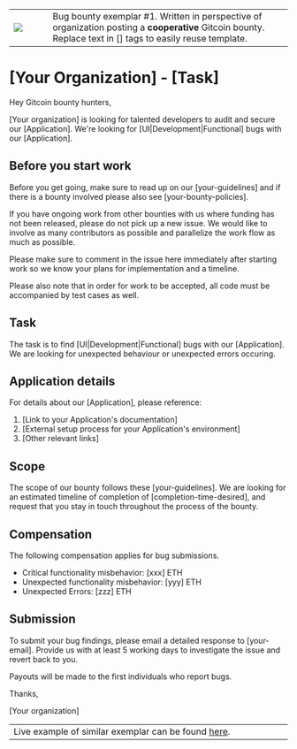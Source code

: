 <table>
<td width=100>
<img src='https://raw.githubusercontent.com/gitcoinco/gitcoinco/master/img/helmet.png'/>
</td>
<td width=800>
  Bug bounty exemplar #1. Written in perspective of organization posting a <strong>cooperative</strong> Gitcoin bounty. Replace text in [] tags to easily reuse template. 
</td>
</table>

# [Your Organization] - [Task]

Hey Gitcoin bounty hunters,

[Your organization] is looking for talented developers to audit and secure our [Application]. We're looking for [UI|Development|Functional] bugs with our [Application].

## Before you start work

Before you get going, make sure to read up on our [your-guidelines] and if there is a bounty involved please also see [your-bounty-policies].

If you have ongoing work from other bounties with us where funding has not been released, please do not pick up a new issue. We would like to involve as many contributors as possible and parallelize the work flow as much as possible.

Please make sure to comment in the issue here immediately after starting work so we know your plans for implementation and a timeline.

Please also note that in order for work to be accepted, all code must be accompanied by test cases as well.

## Task

The task is to find [UI|Development|Functional] bugs with our [Application]. We are looking for unexpected behaviour or unexpected errors occuring. 

## Application details

For details about our [Application], please reference: 

1. [Link to your Application's documentation]
2. [External setup process for your Application's environment]
3. [Other relevant links]

## Scope

The scope of our bounty follows these [your-guidelines]. We are looking for an estimated timeline of completion of [completion-time-desired], and request that you stay in touch throughout the process of the bounty. 

## Compensation

The following compensation applies for bug submissions. 

* Critical functionality misbehavior: [xxx] ETH 
* Unexpected functionality misbehavior: [yyy] ETH 
* Unexpected Errors: [zzz] ETH

## Submission

To submit your bug findings, please email a detailed response to [your-email]. Provide us with at least 5 working days to investigate the issue and revert back to you.

Payouts will be made to the first individuals who report bugs.

Thanks,

[Your organization]

<table>
<td width=1000>
Live example of similar exemplar can be found <a href="https://gitcoin.co/issue/zincwork/contracts/25/1130">here</a>.
</td>
</table>
